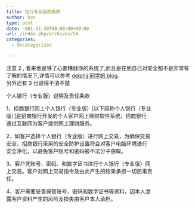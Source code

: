 ```yaml
---
title: 招行专业版的条款
author: kxn
type: post
date: -001-11-30T00:00:00+00:00
url: /index.php/archives/54
categories:
  - Uncategorized

---
```

注意 2 , 看来他是铁了心要糟践你的系统了,而且是在他自己对安全都不是非常有了解的情况下,详情可以参考 [delphij 同学的 blog][1].  
另外还有 3 也说得不清不楚

个人银行（专业版）说明及责任条款

1、招商银行网上个人银行（专业版）[以下简称个人银行（专业  
版）]是招商银行开发的个人客户网上理财软件系统，招商银行  
通过互联网为客户提供网上理财服务。

2、如客户选择个人银行（专业版）进行网上交易，为确保交易  
安全，招商银行采用的安全防护设置将会对客户电脑环境进行  
安全净化，以避免客户账号和密码被不法分子窃取。

3、客户凭账号、密码、和数字证书进行个人银行（专业版）网  
上交易。客户对网上交易指令及由此产生的结果承担一切民事责  
任。

4、客户需要妥善保管账号、密码和数字证书等资料，因本人泄  
露客户资料产生的风险及损失由客户本人承担。

 [1]: http://blog.delphij.net